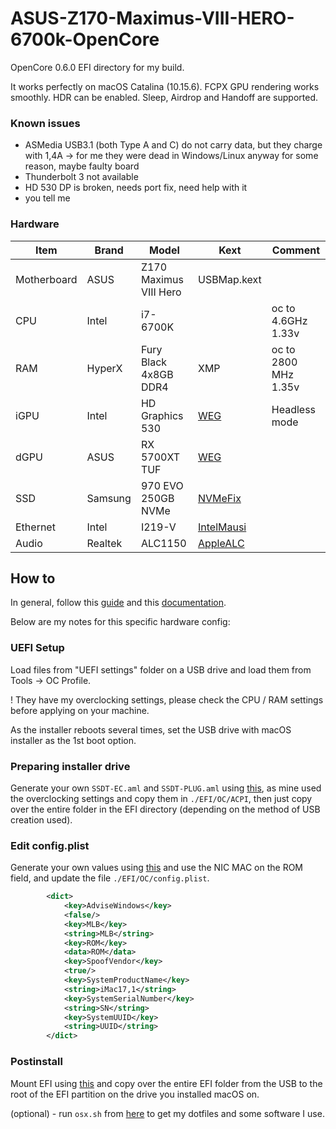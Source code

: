 # ASUS-Z170-Maximus-VIII-HERO-6700k-OpenCore

OpenCore 0.6.0 EFI directory for my build. 

It works perfectly on macOS Catalina (10.15.6). FCPX GPU rendering works smoothly. HDR can be enabled. Sleep, Airdrop and Handoff are supported.

### Known issues
 - ASMedia USB3.1 (both Type A and C) do not carry data, but they charge with 1,4A -> for me they were dead in Windows/Linux anyway for some reason, maybe faulty board
 - Thunderbolt 3 not available
 - HD 530 DP is broken, needs port fix, need help with it
 - you tell me 

### Hardware
| Item | Brand | Model | Kext | Comment |
|-----|-----|-----|-----|-----|
| Motherboard | ASUS | Z170 Maximus VIII Hero | USBMap.kext | |
| CPU | Intel | i7-6700K | | oc to 4.6GHz 1.33v |
| RAM | HyperX | Fury Black 4x8GB DDR4 | XMP | oc to 2800 MHz 1.35v |
| iGPU | Intel | HD Graphics 530 | [WEG](https://github.com/acidanthera/WhateverGreen) | Headless mode |
| dGPU | ASUS | RX 5700XT TUF | [WEG](https://github.com/acidanthera/WhateverGreen) |  |
| SSD | Samsung | 970 EVO 250GB NVMe | [NVMeFix](https://github.com/acidanthera/NVMeFix) | |
| Ethernet | Intel | I219-V | [IntelMausi](https://github.com/acidanthera/IntelMausi) | |
| Audio | Realtek | ALC1150 | [AppleALC](https://github.com/acidanthera/AppleALC) | |

## How to

In general, follow this [guide](https://dortania.github.io/OpenCore-Install-Guide/troubleshooting/troubleshooting.html) and this [documentation](https://github.com/acidanthera/OpenCorePkg/blob/master/Docs/Configuration.pdf). 

Below are my notes for this specific hardware config:

### UEFI Setup

Load files from "UEFI settings" folder on a USB drive and load them from Tools -> OC Profile.

! They have my overclocking settings, please check the CPU / RAM settings before applying on your machine.

As the installer reboots several times, set the USB drive with macOS installer as the 1st boot option.

### Preparing installer drive

Generate your own ```SSDT-EC.aml``` and ```SSDT-PLUG.aml``` using [this](https://github.com/corpnewt/SSDTTime), as mine used the overclocking settings and copy them in ```./EFI/OC/ACPI```, then just copy over the entire folder in the EFI directory (depending on the method of USB creation used).

### Edit config.plist 

Generate your own values using [this](https://github.com/corpnewt/GenSMBIOS) and use the NIC MAC on the ROM field, and update the file ```./EFI/OC/config.plist```.

```xml 
		<dict>
			<key>AdviseWindows</key>
			<false/>
			<key>MLB</key>
			<string>MLB</string>
			<key>ROM</key>
			<data>ROM</data>
			<key>SpoofVendor</key>
			<true/>
			<key>SystemProductName</key>
			<string>iMac17,1</string>
			<key>SystemSerialNumber</key>
			<string>SN</string>
			<key>SystemUUID</key>
			<string>UUID</string>
		</dict>
```

### Postinstall

Mount EFI using [this](https://github.com/corpnewt/MountEFI) and copy over the entire EFI folder from the USB to the root of the EFI partition on the drive you installed macOS on.

(optional) - run ```osx.sh``` from [here](https://raw.githubusercontent.com/hecz0r/config/master/osx.sh) to get my dotfiles and some software I use.
